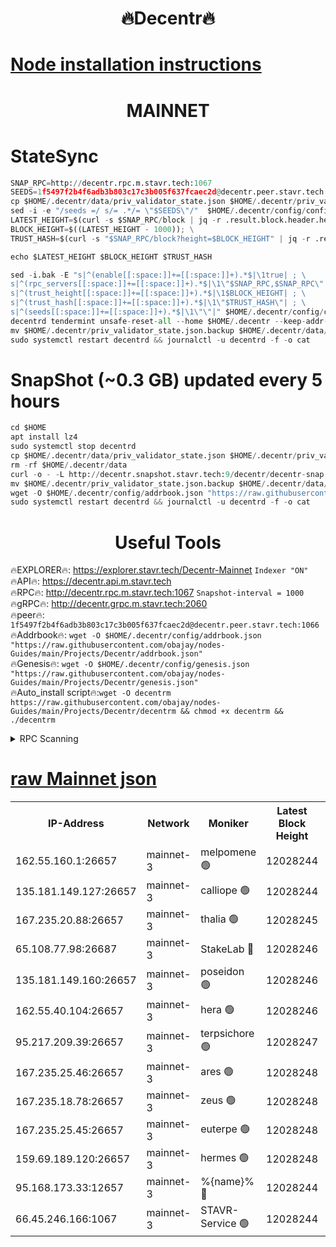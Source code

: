 <h1 align="center"> 🔥Decentr🔥</h1>

[Node installation instructions](https://github.com/obajay/nodes-Guides/tree/main/Projects/Decentr)
=
<h1 align="center"> MAINNET</h1>

# StateSync
```python
SNAP_RPC=http://decentr.rpc.m.stavr.tech:1067
SEEDS=1f5497f2b4f6adb3b803c17c3b005f637fcaec2d@decentr.peer.stavr.tech:1066
cp $HOME/.decentr/data/priv_validator_state.json $HOME/.decentr/priv_validator_state.json.backup
sed -i -e "/seeds =/ s/= .*/= \"$SEEDS\"/"  $HOME/.decentr/config/config.toml
LATEST_HEIGHT=$(curl -s $SNAP_RPC/block | jq -r .result.block.header.height); \
BLOCK_HEIGHT=$((LATEST_HEIGHT - 1000)); \
TRUST_HASH=$(curl -s "$SNAP_RPC/block?height=$BLOCK_HEIGHT" | jq -r .result.block_id.hash)

echo $LATEST_HEIGHT $BLOCK_HEIGHT $TRUST_HASH

sed -i.bak -E "s|^(enable[[:space:]]+=[[:space:]]+).*$|\1true| ; \
s|^(rpc_servers[[:space:]]+=[[:space:]]+).*$|\1\"$SNAP_RPC,$SNAP_RPC\"| ; \
s|^(trust_height[[:space:]]+=[[:space:]]+).*$|\1$BLOCK_HEIGHT| ; \
s|^(trust_hash[[:space:]]+=[[:space:]]+).*$|\1\"$TRUST_HASH\"| ; \
s|^(seeds[[:space:]]+=[[:space:]]+).*$|\1\"\"|" $HOME/.decentr/config/config.toml
decentrd tendermint unsafe-reset-all --home $HOME/.decentr --keep-addr-book
mv $HOME/.decentr/priv_validator_state.json.backup $HOME/.decentr/data/priv_validator_state.json
sudo systemctl restart decentrd && journalctl -u decentrd -f -o cat
```
# SnapShot (~0.3 GB) updated every 5 hours
```python
cd $HOME
apt install lz4
sudo systemctl stop decentrd
cp $HOME/.decentr/data/priv_validator_state.json $HOME/.decentr/priv_validator_state.json.backup
rm -rf $HOME/.decentr/data
curl -o - -L http://decentr.snapshot.stavr.tech:9/decentr/decentr-snap.tar.lz4 | lz4 -c -d - | tar -x -C $HOME/.decentr --strip-components 2
mv $HOME/.decentr/priv_validator_state.json.backup $HOME/.decentr/data/priv_validator_state.json
wget -O $HOME/.decentr/config/addrbook.json "https://raw.githubusercontent.com/obajay/nodes-Guides/main/Projects/Decentr/addrbook.json"
sudo systemctl restart decentrd && journalctl -u decentrd -f -o cat
```

 <h1 align="center"> Useful Tools</h1>

🔥EXPLORER🔥:     https://explorer.stavr.tech/Decentr-Mainnet        `Indexer "ON"` \
🔥API🔥:          https://decentr.api.m.stavr.tech \
🔥RPC🔥:          http://decentr.rpc.m.stavr.tech:1067              `Snapshot-interval = 1000` \
🔥gRPC🔥:         http://decentr.grpc.m.stavr.tech:2060 \
🔥peer🔥:         `1f5497f2b4f6adb3b803c17c3b005f637fcaec2d@decentr.peer.stavr.tech:1066` \
🔥Addrbook🔥:  `wget -O $HOME/.decentr/config/addrbook.json "https://raw.githubusercontent.com/obajay/nodes-Guides/main/Projects/Decentr/addrbook.json"` \
🔥Genesis🔥:  `wget -O $HOME/.decentr/config/genesis.json "https://raw.githubusercontent.com/obajay/nodes-Guides/main/Projects/Decentr/genesis.json"` \
🔥Auto_install script🔥:`wget -O decentrm https://raw.githubusercontent.com/obajay/nodes-Guides/main/Projects/Decentr/decentrm && chmod +x decentrm && ./decentrm`

<details>
<summary>RPC Scanning</summary>

<h2 align="center"> We scan nodes in real time every 4 hours. And we provide the final result of RPC endpoints.
We cannot influence the operation of these nodes in any way. </h2>


```python
If Voting Power is higher than 0 --> then the Node is a validator of the network and may be subject to attack and be a potential threat to the chain.
```
```python
We marked such validators with a red symbol
```

</details>

[raw Mainnet json](https://rpc-check.decentrm.stavr.tech/decentrm/rpc-decentrm-result.json)
=



<table><tr><th>IP-Address</th><th>Network</th><th>Moniker</th><th>Latest Block Height</th><th>Earliest Block Height</th><th>Catching Up</th><th>Tx Index</th><th>Voting Power</th><th>Scan Time</th></tr><tr><td>162.55.160.1:26657</td><td>mainnet-3</td><td>melpomene 🟢</td><td>12028244</td><td>1688950</td><td>False</td><td>on</td><td>0</td><td>2023-12-18T22:33:19.751302239UTC</td></tr><tr><td>135.181.149.127:26657</td><td>mainnet-3</td><td>calliope 🟢</td><td>12028244</td><td>1688950</td><td>False</td><td>on</td><td>0</td><td>2023-12-18T22:33:22.233775869UTC</td></tr><tr><td>167.235.20.88:26657</td><td>mainnet-3</td><td>thalia 🟢</td><td>12028245</td><td>1688950</td><td>False</td><td>on</td><td>0</td><td>2023-12-18T22:33:29.051458252UTC</td></tr><tr><td>65.108.77.98:26687</td><td>mainnet-3</td><td>StakeLab 🔴</td><td>12028246</td><td>1688950</td><td>False</td><td>on</td><td>5282657</td><td>2023-12-18T22:33:29.451219552UTC</td></tr><tr><td>135.181.149.160:26657</td><td>mainnet-3</td><td>poseidon 🟢</td><td>12028246</td><td>1688950</td><td>False</td><td>on</td><td>0</td><td>2023-12-18T22:33:32.081877953UTC</td></tr><tr><td>162.55.40.104:26657</td><td>mainnet-3</td><td>hera 🟢</td><td>12028246</td><td>1688950</td><td>False</td><td>on</td><td>0</td><td>2023-12-18T22:33:34.394254268UTC</td></tr><tr><td>95.217.209.39:26657</td><td>mainnet-3</td><td>terpsichore 🟢</td><td>12028247</td><td>1688950</td><td>False</td><td>on</td><td>0</td><td>2023-12-18T22:33:36.832611910UTC</td></tr><tr><td>167.235.25.46:26657</td><td>mainnet-3</td><td>ares 🟢</td><td>12028248</td><td>1688950</td><td>False</td><td>on</td><td>0</td><td>2023-12-18T22:33:41.277718039UTC</td></tr><tr><td>167.235.18.78:26657</td><td>mainnet-3</td><td>zeus 🟢</td><td>12028248</td><td>1688950</td><td>False</td><td>on</td><td>0</td><td>2023-12-18T22:33:43.588123182UTC</td></tr><tr><td>167.235.25.45:26657</td><td>mainnet-3</td><td>euterpe 🟢</td><td>12028248</td><td>1688950</td><td>False</td><td>on</td><td>0</td><td>2023-12-18T22:33:45.864591865UTC</td></tr><tr><td>159.69.189.120:26657</td><td>mainnet-3</td><td>hermes 🟢</td><td>12028248</td><td>1688950</td><td>False</td><td>on</td><td>0</td><td>2023-12-18T22:33:46.125085920UTC</td></tr><tr><td>95.168.173.33:12657</td><td>mainnet-3</td><td>%{name}% 🔴</td><td>12028244</td><td>8964001</td><td>False</td><td>on</td><td>4173112</td><td>2023-12-18T22:33:23.401179537UTC</td></tr><tr><td>66.45.246.166:1067</td><td>mainnet-3</td><td>STAVR-Service 🟢</td><td>12028244</td><td>12026001</td><td>False</td><td>on</td><td>0</td><td>2023-12-18T22:33:22.874512303UTC</td></tr></table>